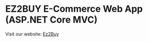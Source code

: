 # EZ2BUY E-Commerce Web App (ASP.NET Core MVC)

Visit our website: [Ez2Buy](https://ez2buy.azurewebsites.net)
